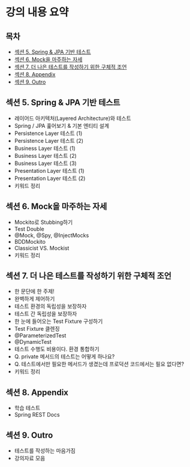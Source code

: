 # 강의 내용 요약

## 목차

- [섹션 5. Spring & JPA 기반 테스트](#섹션-5-spring--jpa-기반-테스트)
- [섹션 6. Mock을 마주하는 자세](#섹션-6-mock을-마주하는-자세)
- [섹션 7. 더 나은 테스트를 작성하기 위한 구체적 조언](#섹션-7-더-나은-테스트를-작성하기-위한-구체적-조언)
- [섹션 8. Appendix](#섹션-8-appendix)
- [섹션 9. Outro](#섹션-9-outro)

## 섹션 5. Spring & JPA 기반 테스트

- 레이어드 아키텍처(Layered Architecture)와 테스트
- Spring / JPA 훑어보기 & 기본 엔티티 설계
- Persistence Layer 테스트 (1)
- Persistence Layer 테스트 (2)
- Business Layer 테스트 (1)
- Business Layer 테스트 (2)
- Business Layer 테스트 (3)
- Presentation Layer 테스트 (1)
- Presentation Layer 테스트 (2)
- 키워드 정리

## 섹션 6. Mock을 마주하는 자세

- Mockito로 Stubbing하기
- Test Double
- @Mock, @Spy, @InjectMocks
- BDDMockito
- Classicist VS. Mockist
- 키워드 정리

## 섹션 7. 더 나은 테스트를 작성하기 위한 구체적 조언

- 한 문단에 한 주제!
- 완벽하게 제어하기
- 테스트 환경의 독립성을 보장하자
- 테스트 간 독립성을 보장하자
- 한 눈에 들어오는 Test Fixture 구성하기
- Test Fixture 클렌징
- @ParameterizedTest
- @DynamicTest
- 테스트 수행도 비용이다. 환경 통합하기
- Q. private 메서드의 테스트는 어떻게 하나요?
- Q. 테스트에서만 필요한 메서드가 생겼는데 프로덕션 코드에서는 필요 없다면?
- 키워드 정리

## 섹션 8. Appendix

- 학습 테스트
- Spring REST Docs

## 섹션 9. Outro

- 테스트를 작성하는 마음가짐
- 강의자료 모음
